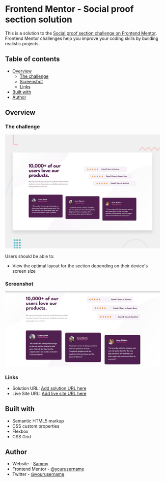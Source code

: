 # Frontend Mentor - Social proof section solution

This is a solution to the [Social proof section challenge on Frontend Mentor](https://www.frontendmentor.io/challenges/social-proof-section-6e0qTv_bA). Frontend Mentor challenges help you improve your coding skills by building realistic projects. 

## Table of contents

- [Overview](#overview)
  - [The challenge](#the-challenge)
  - [Screenshot](#screenshot)
  - [Links](#links)
- [Built with](#built-with)
- [Author](#author) 

## Overview

### The challenge

![Original Design](./design/desktop-preview.jpg)

Users should be able to:

- View the optimal layout for the section depending on their device's screen size

### Screenshot

![Desktop](./images/screenshot.jpg)

### Links

- Solution URL: [Add solution URL here](https://your-solution-url.com)
- Live Site URL: [Add live site URL here](https://quest82.github.io/frontend-mentor_social_proof_section_master/) 

## Built with

- Semantic HTML5 markup
- CSS custom properties
- Flexbox
- CSS Grid

## Author

- Website - [Sammy](https://www.your-site.com)
- Frontend Mentor - [@yourusername](https://www.frontendmentor.io/profile/yourusername)
- Twitter - [@yourusername](https://www.twitter.com/yourusername)
